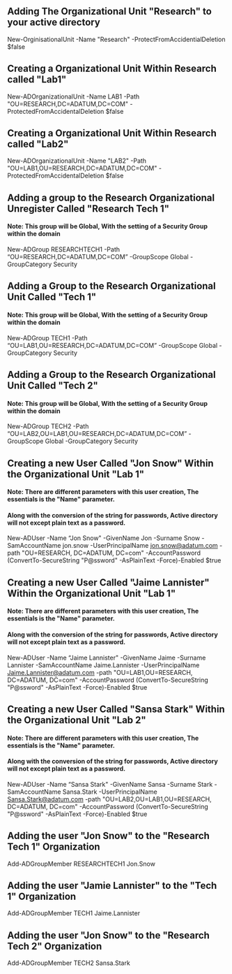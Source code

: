 ## Adding The Organizational Unit "Research" to your active directory

New-OrginisationalUnit -Name "Research" -ProtectFromAccidentialDeletion $false

## Creating a Organizational Unit Within Research called "Lab1"

New-ADOrganizationalUnit -Name LAB1 -Path "OU=RESEARCH,DC=ADATUM,DC=COM" -ProtectedFromAccidentalDeletion $false

## Creating a Organizational Unit Within Research called "Lab2"

New-ADOrganizationalUnit -Name "LAB2" -Path "OU=LAB1,OU=RESEARCH,DC=ADATUM,DC=COM" -ProtectedFromAccidentalDeletion $false

## Adding a group to the Research Organizational Unregister Called "Research Tech 1"
#### Note: This group will be Global, With the setting of a Security Group within the domain

New-ADGroup RESEARCHTECH1 -Path “OU=RESEARCH,DC=ADATUM,DC=COM” -GroupScope Global -GroupCategory Security

## Adding a Group to the Research Organizational Unit Called "Tech 1"
#### Note: This group will be Global, With the setting of a Security Group within the domain

New-ADGroup TECH1 -Path “OU=LAB1,OU=RESEARCH,DC=ADATUM,DC=COM” -GroupScope Global -GroupCategory Security

## Adding a Group to the Research Organizational Unit Called "Tech 2"
#### Note: This group will be Global, With the setting of a Security Group within the domain

New-ADGroup TECH2 -Path “OU=LAB2,OU=LAB1,OU=RESEARCH,DC=ADATUM,DC=COM” -GroupScope Global -GroupCategory Security

## Creating a new User Called "Jon Snow" Within the Organizational Unit "Lab 1"
#### Note: There are different parameters with this user creation, The essentials is the "Name" parameter.
#### Along with the conversion of the string for passwords, Active directory will not except plain text as a password.

New-ADUser -Name “Jon Snow" -GivenName Jon -Surname Snow -SamAccountName jon.snow -UserPrincipalName jon.snow@adatum.com -path "OU=RESEARCH, DC=ADATUM, DC=com" -AccountPassword (ConvertTo-SecureString "P@ssword" -AsPlainText -Force)-Enabled $true

## Creating a new User Called "Jaime Lannister" Within the Organizational Unit "Lab 1"
#### Note: There are different parameters with this user creation, The essentials is the "Name" parameter.
#### Along with the conversion of the string for passwords, Active directory will not except plain text as a password.

New-ADUser -Name “Jaime Lannister" -GivenName Jaime  -Surname Lannister -SamAccountName Jaime.Lannister -UserPrincipalName Jaime.Lannister@adatum.com -path "OU=LAB1,OU=RESEARCH, DC=ADATUM, DC=com" -AccountPassword (ConvertTo-SecureString "P@ssword" -AsPlainText -Force)-Enabled $true

## Creating a new User Called "Sansa Stark" Within the Organizational Unit "Lab 2"
#### Note: There are different parameters with this user creation, The essentials is the "Name" parameter.
#### Along with the conversion of the string for passwords, Active directory will not except plain text as a password.

New-ADUser -Name “Sansa Stark" -GivenName Sansa -Surname Stark -SamAccountName Sansa.Stark -UserPrincipalName Sansa.Stark@adatum.com -path "OU=LAB2,OU=LAB1,OU=RESEARCH, DC=ADATUM, DC=com" -AccountPassword (ConvertTo-SecureString "P@ssword" -AsPlainText -Force)-Enabled $true

## Adding the user "Jon Snow" to the "Research Tech 1" Organization

Add-ADGroupMember RESEARCHTECH1 Jon.Snow

## Adding the user "Jamie Lannister" to the "Tech 1" Organization

Add-ADGroupMember TECH1 Jaime.Lannister

## Adding the user "Jon Snow" to the "Research Tech 2" Organization

Add-ADGroupMember TECH2 Sansa.Stark
